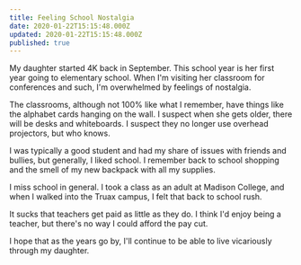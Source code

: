 ```yaml
---
title: Feeling School Nostalgia
date: 2020-01-22T15:15:48.000Z
updated: 2020-01-22T15:15:48.000Z
published: true
---
```


My daughter started 4K back in September. This school year is her first year going to elementary school. When I'm visiting her classroom for conferences and such, I'm overwhelmed by feelings of nostalgia.

The classrooms, although not 100% like what I remember, have things like the alphabet cards hanging on the wall. I suspect when she gets older, there will be desks and whiteboards. I suspect they no longer use overhead projectors, but who knows.

I was typically a good student and had my share of issues with friends and bullies, but generally, I liked school. I remember back to school shopping and the smell of my new backpack with all my supplies.

I miss school in general. I took a class as an adult at Madison College, and when I walked into the Truax campus, I felt that back to school rush.

It sucks that teachers get paid as little as they do. I think I'd enjoy being a teacher, but there's no way I could afford the pay cut.

I hope that as the years go by, I'll continue to be able to live vicariously through my daughter.

